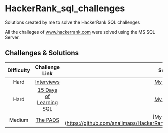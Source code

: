 # HackerRank_sql_challenges
Solutions created by me to solve the HackerRank SQL challenges

All the challeges of www.hackerrank.com were solved using the MS SQL Server. 

## Challenges & Solutions

Difficulty | Challenge Link | Solution
:-----:|:-------:|:-------:
Hard | [Interviews](https://www.hackerrank.com/challenges/interviews/problem) | [My Solution](https://github.com/analimaps/HackerRank_sql_challenges/blob/main/01_Interviews.sql) |
Hard | [15 Days of Learning SQL](https://www.hackerrank.com/challenges/15-days-of-learning-sql/problem) | [My Solution](https://github.com/analimaps/HackerRank_sql_challenges/blob/main/02_15_Days_%20of_Learning_SQL.sql) |
Medium | [The PADS](https://www.hackerrank.com/challenges/the-pads/problem) | [My Solution] (https://github.com/analimaps/HackerRank_sql_challenges/blob/main/03_The_pads.sql) | 
